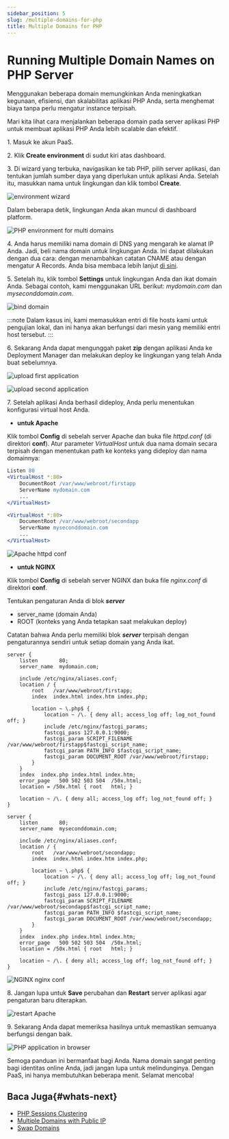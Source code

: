 ```yaml
---
sidebar_position: 5
slug: /multiple-domains-for-php
title: Multiple Domains for PHP
---
```

# Running Multiple Domain Names on PHP Server

Menggunakan beberapa domain memungkinkan Anda meningkatkan kegunaan, efisiensi, dan skalabilitas aplikasi PHP Anda, serta menghemat biaya tanpa perlu mengatur instance terpisah.

Mari kita lihat cara menjalankan beberapa domain pada server aplikasi PHP untuk membuat aplikasi PHP Anda lebih scalable dan efektif.

1\. Masuk ke akun PaaS.

2\. Klik **Create environment** di sudut kiri atas dashboard.

3\. Di wizard yang terbuka, navigasikan ke tab PHP, pilih server aplikasi, dan tentukan jumlah sumber daya yang diperlukan untuk aplikasi Anda. Setelah itu, masukkan nama untuk lingkungan dan klik tombol **Create**.

![environment wizard](#)

Dalam beberapa detik, lingkungan Anda akan muncul di dashboard platform.

![PHP environment for multi domains](#)

4\. Anda harus memiliki nama domain di DNS yang mengarah ke alamat IP Anda. Jadi, beli nama domain untuk lingkungan Anda. Ini dapat dilakukan dengan dua cara: dengan menambahkan catatan CNAME atau dengan mengatur A Records. Anda bisa membaca lebih lanjut [di sini](https://docs.dewacloud.com/docs/custom-domains/).

5\. Setelah itu, klik tombol **Settings** untuk lingkungan Anda dan ikat domain Anda. Sebagai contoh, kami menggunakan URL berikut: _mydomain.com_ dan _myseconddomain.com_.

![bind domain](#)

:::note
Dalam kasus ini, kami memasukkan entri di file hosts kami untuk pengujian lokal, dan ini hanya akan berfungsi dari mesin yang memiliki entri host tersebut.
:::

6\. Sekarang Anda dapat mengunggah paket **zip** dengan aplikasi Anda ke Deployment Manager dan melakukan deploy ke lingkungan yang telah Anda buat sebelumnya.

![upload first application](#)

![upload second application](#)

7\. Setelah aplikasi Anda berhasil dideploy, Anda perlu menentukan konfigurasi virtual host Anda.

  * **untuk Apache**

Klik tombol **Config** di sebelah server Apache dan buka file _httpd.conf_ (di direktori **conf**). Atur parameter _VirtualHost_ untuk dua nama domain secara terpisah dengan menentukan path ke konteks yang dideploy dan nama domainnya:

```apache
Listen 80
<VirtualHost *:80>
    DocumentRoot /var/www/webroot/firstapp
    ServerName mydomain.com
    ...
</VirtualHost>

<VirtualHost *:80>
    DocumentRoot /var/www/webroot/secondapp
    ServerName myseconddomain.com
    ...
</VirtualHost>
```

![Apache httpd conf](#)

  * **untuk NGINX**

Klik tombol **Config** di sebelah server NGINX dan buka file _nginx.conf_ di direktori **conf**.

Tentukan pengaturan Anda di blok _**server**_

  * server_name (domain Anda)
  * ROOT (konteks yang Anda tetapkan saat melakukan deploy)

Catatan bahwa Anda perlu memiliki blok _**server**_ terpisah dengan pengaturannya sendiri untuk setiap domain yang Anda ikat.

```nginx
server {
    listen       80;
    server_name  mydomain.com;

    include /etc/nginx/aliases.conf;
    location / {
        root   /var/www/webroot/firstapp;
        index  index.html index.htm index.php;

        location ~ \.php$ {
            location ~ /\. { deny all; access_log off; log_not_found off; }
            include /etc/nginx/fastcgi_params;
            fastcgi_pass 127.0.0.1:9000;
            fastcgi_param SCRIPT_FILENAME /var/www/webroot/firstapp$fastcgi_script_name;
            fastcgi_param PATH_INFO $fastcgi_script_name;
            fastcgi_param DOCUMENT_ROOT /var/www/webroot/firstapp;
        }
    }
    index  index.php index.html index.htm;
    error_page   500 502 503 504  /50x.html;
    location = /50x.html { root   html; }

    location ~ /\. { deny all; access_log off; log_not_found off; }
}

server {
    listen       80;
    server_name  myseconddomain.com;

    include /etc/nginx/aliases.conf;
    location / {
        root   /var/www/webroot/secondapp;
        index  index.html index.htm index.php;

        location ~ \.php$ {
            location ~ /\. { deny all; access_log off; log_not_found off; }
            include /etc/nginx/fastcgi_params;
            fastcgi_pass 127.0.0.1:9000;
            fastcgi_param SCRIPT_FILENAME /var/www/webroot/secondapp$fastcgi_script_name;
            fastcgi_param PATH_INFO $fastcgi_script_name;
            fastcgi_param DOCUMENT_ROOT /var/www/webroot/secondapp;
        }
    }
    index  index.php index.html index.htm;
    error_page   500 502 503 504  /50x.html;
    location = /50x.html { root   html; }

    location ~ /\. { deny all; access_log off; log_not_found off; }
}
```

![NGINX nginx conf](#)

8\. Jangan lupa untuk **Save** perubahan dan **Restart** server aplikasi agar pengaturan baru diterapkan.

![restart Apache](#)

9\. Sekarang Anda dapat memeriksa hasilnya untuk memastikan semuanya berfungsi dengan baik.

![PHP application in browser](#)

Semoga panduan ini bermanfaat bagi Anda. Nama domain sangat penting bagi identitas online Anda, jadi jangan lupa untuk melindunginya. Dengan PaaS, ini hanya membutuhkan beberapa menit. Selamat mencoba!

## Baca Juga{#whats-next}

  * [PHP Sessions Clustering](https://docs.dewacloud.com/docs/memcached-php-sessions/)
  * [Multiple Domains with Public IP](https://docs.dewacloud.com/docs/multiple-domains/)
  * [Swap Domains](https://docs.dewacloud.com/docs/swap-domains/)